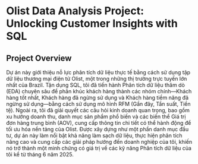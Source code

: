 # Olist Data Analysis Project: Unlocking Customer Insights with SQL
## Project Overview
Dự án này giới thiệu nỗ lực phân tích dữ liệu thực tế bằng cách sử dụng tập dữ liệu thương mại điện tử Olist, một trong những thị trường trực tuyến lớn nhất của Brazil. Tận dụng SQL, tôi đã tiến hành Phân tích dữ liệu thăm dò (EDA) chuyên sâu để phân khúc khách hàng thành các nhóm chính—Khách hàng tốt nhất, Khách hàng đã ngừng sử dụng và Khách hàng tiềm năng đã ngừng sử dụng—bằng cách sử dụng mô hình RFM (Gần đây, Tần suất, Tiền tệ). Ngoài ra, tôi đã giải quyết các câu hỏi kinh doanh quan trọng, bao gồm xu hướng doanh thu, danh mục sản phẩm phổ biến và các biến thể Giá trị đơn hàng trung bình (AOV), cung cấp thông tin chi tiết có thể hành động để tối ưu hóa nền tảng của Olist. Được xây dựng như một phần danh mục đầu tư, dự án này làm nổi bật khả năng làm sạch dữ liệu, thực hiện phân tích nâng cao và cung cấp các giải pháp hướng đến doanh nghiệp của tôi, khiến nó trở thành một minh chứng có giá trị về các kỹ năng Phân tích dữ liệu của tôi kể từ tháng 6 năm 2025.
